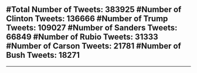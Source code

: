 #Total Number of Tweets: 383925 
#Number of Clinton Tweets: 136666
#Number of Trump Tweets: 109027
#Number of Sanders Tweets: 66849
#Number of Rubio Tweets: 31333
#Number of Carson Tweets: 21781
#Number of Bush Tweets: 18271
---
---

